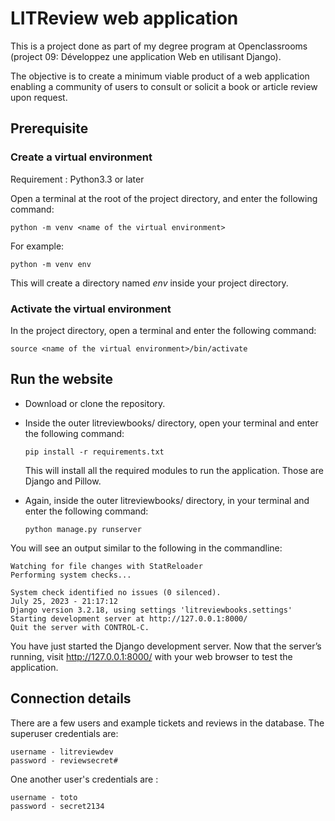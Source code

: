 # LITReview web application

This is a project done as part of my degree program at Openclassrooms (project 09: Développez une application Web en utilisant Django).

The objective is to create a minimum viable product of a web application enabling a community of users to consult or solicit a book or article review upon request.

## Prerequisite
### Create a virtual environment

Requirement : Python3.3 or later

Open a terminal at the root of the project directory, and enter the following command:

    python -m venv <name of the virtual environment>

For example:

    python -m venv env

This will create a directory named *env* inside your project directory.

### Activate the virtual environment

In the project directory, open a terminal and enter the following command:

    source <name of the virtual environment>/bin/activate


## Run the website
+ Download or clone the repository.
+ Inside the outer litreviewbooks/ directory, open your terminal and enter the following command:

    `pip install -r requirements.txt`

    This will install all the required modules to run the application. Those are Django and Pillow.

+ Again, inside the outer litreviewbooks/ directory, in your terminal and enter the following command:

    `python manage.py runserver`

You will see an output similar to the following in the commandline:

    Watching for file changes with StatReloader
    Performing system checks...

    System check identified no issues (0 silenced).
    July 25, 2023 - 21:17:12
    Django version 3.2.18, using settings 'litreviewbooks.settings'
    Starting development server at http://127.0.0.1:8000/
    Quit the server with CONTROL-C.
    
You have just started the Django development server. Now that the server’s running, visit http://127.0.0.1:8000/ with your web browser to test the application.

## Connection details
There are a few users and example tickets and reviews in the database.
The superuser credentials are:

    username - litreviewdev
    password - reviewsecret#

One another user's credentials are :

    username - toto
    password - secret2134


